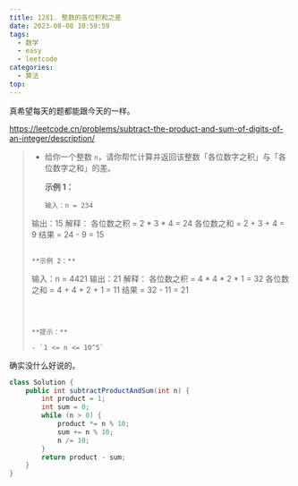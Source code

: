 ```yaml
---
title: 1281. 整数的各位积和之差
date: 2023-08-08 10:59:59
tags:
  - 数学
  - easy
  - leetcode
categories:
  - 算法
top:
---
```


真希望每天的题都能跟今天的一样。

https://leetcode.cn/problems/subtract-the-product-and-sum-of-digits-of-an-integer/description/

<!-- more -->

> - 给你一个整数 `n`，请你帮忙计算并返回该整数「各位数字之积」与「各位数字之和」的差。
>
>    
>
>   **示例 1：**
>
>   ```
>   输入：n = 234
>  输出：15 
>    解释：
>  各位数之积 = 2 * 3 * 4 = 24 
>   各位数之和 = 2 + 3 + 4 = 9 
>  结果 = 24 - 9 = 15
>   ```
> 
>   **示例 2：**
> 
>   ```
>  输入：n = 4421
>   输出：21
>  解释： 
>   各位数之积 = 4 * 4 * 2 * 1 = 32 
>   各位数之和 = 4 + 4 + 2 + 1 = 11 
>   结果 = 32 - 11 = 21
>   ```
> 
>   
>  
>  **提示：**
> 
>  - `1 <= n <= 10^5`

确实没什么好说的。

```java
class Solution {
    public int subtractProductAndSum(int n) {
        int product = 1;
        int sum = 0;
        while (n > 0) {
            product *= n % 10;
            sum += n % 10;
            n /= 10;
        }
        return product - sum;
    }
}
```

